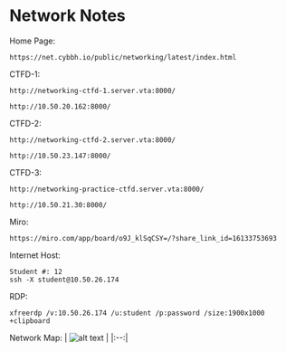# Network Notes

Home Page:
```
https://net.cybbh.io/public/networking/latest/index.html
```

CTFD-1:
```
http://networking-ctfd-1.server.vta:8000/
```
```
http://10.50.20.162:8000/
```

CTFD-2:
```
http://networking-ctfd-2.server.vta:8000/
```
```
http://10.50.23.147:8000/
```

CTFD-3:
```
http://networking-practice-ctfd.server.vta:8000/
```
```
http://10.50.21.30:8000/
```

Miro:
```
https://miro.com/app/board/o9J_klSqCSY=/?share_link_id=16133753693
```

Internet Host:
```
Student #: 12
ssh -X student@10.50.26.174
```

RDP:
```
xfreerdp /v:10.50.26.174 /u:student /p:password /size:1900x1000 +clipboard
```

Network Map:
| ![alt text](https://git.cybbh.space/net/public/-/raw/master/modules/networking/slides/images/student_net_range_blue_only.png "Network Map") |
|:--:|
